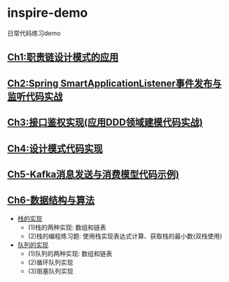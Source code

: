 # inspire-demo
日常代码练习demo

## <a href="https://github.com/GenshenWang/inspire-demo/tree/master/Ch1_ExecutorChainPattern">Ch1:职责链设计模式的应用</a>
## <a href="https://github.com/GenshenWang/inspire-demo/tree/master/Ch2_SmartApplicationListener">Ch2:Spring SmartApplicationListener事件发布与监听代码实战</a>
## <a href="https://github.com/GenshenWang/inspire-demo/tree/master/Ch3_InterfaceAuth">Ch3:接口鉴权实现(应用DDD领域建模代码实战)</a>
## <a href="https://github.com/GenshenWang/inspire-demo/tree/master/Ch4_CodeDesignStyle">Ch4:设计模式代码实现</a>
## <a href="https://github.com/GenshenWang/inspire-demo/tree/master/Ch5_KafkaDemoLearning">Ch5-Kafka消息发送与消费模型代码示例)</a>
## <a href="https://github.com/GenshenWang/inspire-demo/tree/master/Ch6_AlgorithmsExe">Ch6-数据结构与算法</a>
* <a href="https://github.com/GenshenWang/inspire-demo/tree/master/Ch6_AlgorithmsExe/src/main/java/com/wgs/algorithms/%E6%A0%88">栈的实现</a>
  - (1)栈的两种实现: 数组和链表
  - (2)栈的编程练习题: 使用栈实现表达式计算、获取栈的最小数(双栈使用)
* <a href="https://github.com/GenshenWang/inspire-demo/tree/master/Ch6_AlgorithmsExe/src/main/java/com/wgs/algorithms/%E9%98%9F%E5%88%97">队列的实现</a>
  - (1)队列的两种实现: 数组和链表
  - (2)循环队列实现
  - (3)阻塞队列实现
